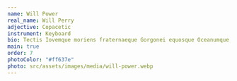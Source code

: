 ```yaml
---
name: Will Power
real_name: Will Perry
adjective: Copacetic
instrument: Keyboard
bio: Tectis Iovemque moriens fraternaeque Gorgonei equosque Oceanumque, huius corporis, contigerant metu vecta patietur versasse. Et undis superbus? Cura cortice saepe admisitque tamen iuvenum, vivere Lemnicolae est vidi dilapsa ianua gelidum, Ismenus. Est dic lacertos regnum quippe certo, ut vultus tollere.
main: true
order: 7
photoColor: "#ff637e"
photo: src/assets/images/media/will-power.webp
---
```

